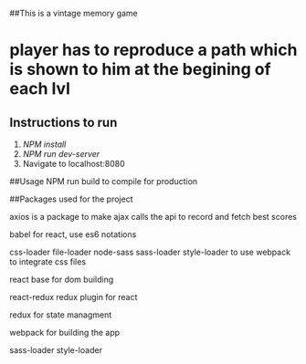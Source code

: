 ##This is a vintage memory game
# player has to reproduce a path which is shown to him at the begining of each lvl

## Instructions to run

1. *NPM install*
2. *NPM run dev-server*
4. Navigate to localhost:8080


##Usage
NPM run build to compile for production


##Packages used for the project

axios is a package to make ajax calls the api to record and fetch best scores

babel for react, use es6 notations

css-loader file-loader node-sass sass-loader style-loader to use webpack to integrate css files

react base for dom building

react-redux redux plugin for react

redux for state managment

webpack for building the app

sass-loader style-loader
